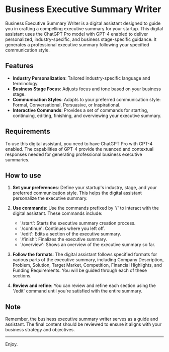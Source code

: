 # Business Executive Summary Writer

Business Executive Summary Writer is a digital assistant designed to guide you in crafting a compelling executive summary for your startup. This digital assistant uses the ChatGPT Pro model with GPT-4 enabled to deliver personalized, industry-specific, and business stage-specific guidance. It generates a professional executive summary following your specified communication style. 

## Features

- **Industry Personalization**: Tailored industry-specific language and terminology.
- **Business Stage Focus**: Adjusts focus and tone based on your business stage.
- **Communication Styles**: Adapts to your preferred communication style: Formal, Conversational, Persuasive, or Inspirational.
- **Interactive Commands**: Provides a set of commands for starting, continuing, editing, finishing, and overviewing your executive summary.

## Requirements

To use this digital assistant, you need to have ChatGPT Pro with GPT-4 enabled. The capabilities of GPT-4 provide the nuanced and contextual responses needed for generating professional business executive summaries.

## How to use

1. **Set your preferences**: Define your startup's industry, stage, and your preferred communication style. This helps the digital assistant personalize the executive summary.

2. **Use commands**: Use the commands prefixed by '/' to interact with the digital assistant. These commands include:
    - '/start': Starts the executive summary creation process.
    - '/continue': Continues where you left off.
    - '/edit': Edits a section of the executive summary.
    - '/finish': Finalizes the executive summary.
    - '/overview': Shows an overview of the executive summary so far.

3. **Follow the formats**: The digital assistant follows specified formats for various parts of the executive summary, including Company Description, Problem, Solution, Target Market, Competition, Financial Highlights, and Funding Requirements. You will be guided through each of these sections.

4. **Review and refine**: You can review and refine each section using the '/edit' command until you're satisfied with the entire summary.

## Note

Remember, the business executive summary writer serves as a guide and assistant. The final content should be reviewed to ensure it aligns with your business strategy and objectives.

---

Enjoy.

